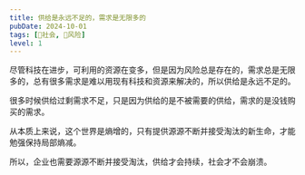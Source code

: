 ```yaml
---
title: 供给是永远不足的，需求是无限多的
pubDate: 2024-10-01
tags: [👫社会, 🌋风险]
level: 1
---
```


尽管科技在进步，可利用的资源在变多，但是因为风险总是存在的，需求总是无限多的，总有很多需求是难以用现有科技和资源来解决的，所以供给是永远不足的。

很多时候供给过剩需求不足，只是因为供给的是不被需要的供给，需求的是没钱购买的需求。

从本质上来说，这个世界是熵增的，只有提供源源不断并接受淘汰的新生命，才能勉强保持局部熵减。

所以，企业也需要源源不断并接受淘汰，供给才会持续，社会才不会崩溃。
